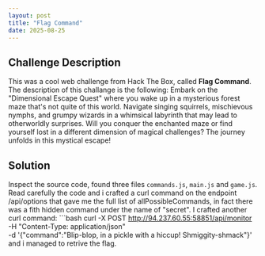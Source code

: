 ```yaml
---
layout: post
title: "Flag Command"
date: 2025-08-25
---
```


## Challenge Description
This was a cool web challenge from Hack The Box, called **Flag Command**. The description of this challange is the following: Embark on the "Dimensional Escape Quest" where you wake up in a mysterious forest maze that's not quite of this world. Navigate singing squirrels, mischievous nymphs, and grumpy wizards in a whimsical labyrinth that may lead to otherworldly surprises. Will you conquer the enchanted maze or find yourself lost in a different dimension of magical challenges? The journey unfolds in this mystical escape!

## Solution
Inspect the source code, found three files `commands.js`, `main.js` and `game.js`. Read carefully the code and i crafted a curl command on the endpoint /api/options that gave me the full list of allPossibleCommands, in fact there was a fith hidden command under the name of "secret". I crafted another curl command: ```bash
curl -X POST http://94.237.60.55:58851/api/monitor \
     -H "Content-Type: application/json" \
     -d '{"command":"Blip-blop, in a pickle with a hiccup! Shmiggity-shmack"}' and i managed to retrive the flag.
